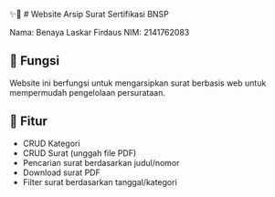 ✨📌 # Website  Arsip Surat Sertifikasi BNSP

Nama: Benaya Laskar Firdaus
NIM: 2141762083

## 🎯 Fungsi
Website ini berfungsi untuk  mengarsipkan surat berbasis web untuk mempermudah pengelolaan persurataan.

## 📌 Fitur
- CRUD Kategori
- CRUD Surat (unggah file PDF)
- Pencarian surat berdasarkan judul/nomor
- Download surat PDF
- Filter surat berdasarkan tanggal/kategori
